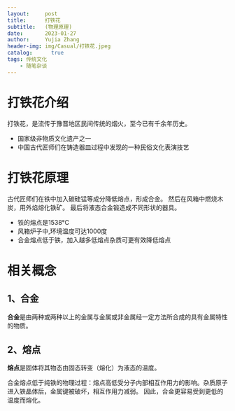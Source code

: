```yaml
---
layout:     post
title:      打铁花
subtitle:   (物理原理)
date:       2023-01-27
author:     Yujia Zhang
header-img: img/Casual/打铁花.jpeg
catalog: 	  true
tags: 传统文化
    - 随笔杂谈
---
```


# 打铁花介绍

打铁花，是流传于豫晋地区民间传统的烟火，至今已有千余年历史。
* 国家级非物质文化遗产之一
* 中国古代匠师们在铸造器皿过程中发现的一种民俗文化表演技艺

# 打铁花原理

古代匠师们在铁中加入碳硅锰等成分降低熔点，形成合金。
然后在风箱中燃烧木炭，用外焰熔化铁矿。
最后将液态合金锻造成不同形状的器具。
* 铁的熔点是1538℃
* 风箱炉子中,环境温度可达1000度
* 合金熔点低于铁，加入越多低熔点杂质可更有效降低熔点

# 相关概念

## 1、合金

**合金**是由两种或两种以上的金属与金属或非金属经一定方法所合成的具有金属特性的物质。

## 2、熔点

**熔点**是固体将其物态由固态转变（熔化）为液态的温度。

合金熔点低于纯铁的物理过程：熔点高低受分子内部相互作用力的影响。杂质原子进入铁晶体后，金属键被破坏，相互作用力减弱。
因此，合金更容易受到更低的温度而熔化。

